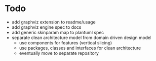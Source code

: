 Todo
====

* add graphviz extension to readme/usage
* add graphviz engine spec to docs
* add generic skinparam map to plantuml spec
* separate clean architecture model from domain driven design model
  * use components for features (vertical slicing)
  * use packages, classes and interfaces for clean architecture
  * eventually move to separate repository

